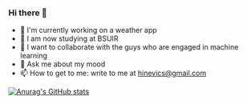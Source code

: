### Hi there 👋
- 🔭 I'm currently working on a weather app
- 🌱 I am now studying at BSUIR
- 👯 I want to collaborate with the guys who are engaged in machine learning
- 💬 Ask me about my mood
- 📫 How to get to me: write to me at hinevics@gmail.com


[![Anurag's GitHub stats](https://github-readme-stats.vercel.app/api?username=hinevics&theme=dark&show_icons=true)](https://github.com/anuraghazra/github-readme-stats)
